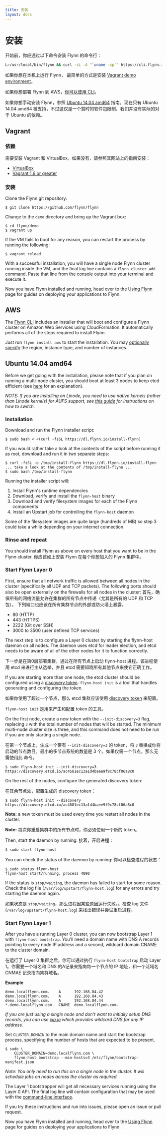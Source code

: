 ```yaml
---
title: 安装
layout: docs
---
```


# 安装

开始前，你应通过以下命令安装 Flynn 的命令行：

```bash
L=/usr/local/bin/flynn && curl -sL -A "`uname -sp`" https://cli.flynn.io/flynn.gz | zcat >$L && chmod +x $L
```

如果你想在本机上运行 Flynn， 最简单的方式是安装 [Vagrant demo environment](#vagrant)。

如果你想部署 Flynn 到 AWS，[你可以使用 CLI](#aws)。

如果你想手动安装 Flynn，参照 [Ubuntu 14.04 amd64](#ubuntu-14.04-amd64) 指南。现在只有 Ubuntu 14.04 amd64 被支持，不过这仅是一个暂时的软件包限制，我们并没有实际的对于 Ubuntu 的依赖。

## Vagrant

### 依赖

需要安装 Vagrant 和 VirtualBox，如果没有，请参照其网站上的指南安装：

* [VirtualBox](https://www.virtualbox.org/)
* [Vagrant 1.6 or greater](http://www.vagrantup.com/)

### 安装

Clone the Flynn git repository:

```
$ git clone https://github.com/flynn/flynn
```

Change to the `demo` directory and bring up the Vagrant box:

```
$ cd flynn/demo
$ vagrant up
```

If the VM fails to boot for any reason, you can restart the process by running the following:

```
$ vagrant reload
```

With a successful installation, you will have a single node Flynn cluster running inside the VM,
and the final log line contains a `flynn cluster add` command. Paste that line from the console
output into your terminal and execute it.

Now you have Flynn installed and running, head over to the [Using Flynn](/docs)
page for guides on deploying your applications to Flynn.


## AWS

The [Flynn CLI](https://cli.flynn.io) includes an installer that will boot and
configure a Flynn cluster on Amazon Web Services using CloudFormation. It
automatically performs all of the steps required to install Flynn.

Just run `flynn install aws` to start the installation. You may [optionally
specify](/docs/cli#install) the region, instance type, and number of instances.


## Ubuntu 14.04 amd64

Before we get going with the installation, please note that if you plan on running a multi-node
cluster, you should boot at least 3 nodes to keep etcd efficient
(see [here](https://github.com/coreos/etcd/blob/v0.4.6/Documentation/optimal-cluster-size.md) for
an explanation).

*NOTE: If you are installing on Linode, you need to use native kernels (rather than
Linode kernels) for AUFS support, see [this guide](https://www.linode.com/docs/tools-reference/custom-kernels-distros/run-a-distributionsupplied-kernel-with-pvgrub)
for instructions on how to switch.*

### Installation

Download and run the Flynn installer script:

```
$ sudo bash < <(curl -fsSL https://dl.flynn.io/install-flynn)
```

If you would rather take a look at the contents of the script before running it as root, download and
run it in two separate steps:

```
$ curl -fsSL -o /tmp/install-flynn https://dl.flynn.io/install-flynn
... take a look at the contents of /tmp/install-flynn ...
$ sudo bash /tmp/install-flynn
```

Running the installer script will:

1. Install Flynn's runtime dependencies
2. Download, verify and install the `flynn-host` binary
3. Download and verify filesystem images for each of the Flynn components
4. Install an Upstart job for controlling the `flynn-host` daemon

Some of the filesystem images are quite large (hundreds of MB) so step 3 could take a while depending on
your internet connection.

### Rinse and repeat

You should install Flynn as above on every host that you want to be in the Flynn cluster.
你应该如上安装 Flynn 在每个你想加入的 Flynn 集群中。

### Start Flynn Layer 0

First, ensure that all network traffic is allowed between all nodes in the cluster (specifically
all UDP and TCP packets). The following ports should also be open externally on the firewalls
for all nodes in the cluster:
首先，确保所有的网络流量允许在集群的所有节点中传递（尤其是所有的 UDP 和 TCP 包）。 下列端口也应该在所有集群节点的外部或防火墙上暴露。

* 80 (HTTP)
* 443 (HTTPS)
* 2222 (Git over SSH)
* 3000 to 3500 (user defined TCP services)

The next step is to configure a Layer 0 cluster by starting the flynn-host daemon on all
nodes. The daemon uses etcd for leader election, and etcd needs to be aware of all of the
other nodes for it to function correctly.

下一步是在第0层部署集群，通过在所有节点上启动 flynn-host 进程。该进程使用 etcd 来进行主从选举，并且 etcd 需要知晓所有其他节点来使它正确工作。

If you are starting more than one node, the etcd cluster should be configured
using a [discovery
token](https://coreos.com/docs/cluster-management/setup/etcd-cluster-discovery/).
`flynn-host init` is a tool that handles generating and configuring the token.

如果你使用了超过一个节点，那么 etcd 集群应该使用 [discovery
token](https://coreos.com/docs/cluster-management/setup/etcd-cluster-discovery/) 来配置。

`flynn-host init` 是用来产生和配置 token 的工具。

On the first node, create a new token with the `--init-discovery=3` flag,
replacing `3` with the total number of nodes that will be started. The minimum
multi-node cluster size is three, and this command does not need to be run if
you are only starting a single node.

在第一个节点上，生成一个带有 `--init-discovery=3` 的 token，将 `3` 替换成你将启动的节点数目。最小的多节点系统的数量是 3 个。如果仅需一个节点，那么无需使用此 命令。 

```
$ sudo flynn-host init --init-discovery=3
https://discovery.etcd.io/ac4581ec13a1d4baee9f9c78cf06a8c0
```

On the rest of the nodes, configure the generated discovery token:

在其余节点处，配置生成的 discovery token：

```
$ sudo flynn-host init --discovery https://discovery.etcd.io/ac4581ec13a1d4baee9f9c78cf06a8c0
```

**Note:** a new token must be used every time you restart all nodes in the
cluster.

**Note:** 每次你重启集群中的所有节点时，你必须使用一个新的 token。

Then, start the daemon by running:
接着，开启进程：

```
$ sudo start flynn-host
```

You can check the status of the daemon by running:
你可以检查进程的状态：

```
$ sudo status flynn-host
flynn-host start/running, process 4090
```

If the status is `stop/waiting`, the daemon has failed to start for some reason. Check the
log file (`/var/log/upstart/flynn-host.log`) for any errors and try starting the daemon
again.

如果状态是 `stop/waiting`，那么进程因某些原因运行失败。。检查 log 文件 (`/var/log/upstart/flynn-host.log`) 来找出错误并尝试重启进程。

### Start Flynn Layer 1

After you have a running Layer 0 cluster, you can now bootstrap Layer 1 with
`flynn-host bootstrap`. You'll need a domain name with DNS A records pointing to
every node IP address and a second, wildcard domain CNAME to the cluster domain.

在运行了 Layer 0 集群之后，你可以通过执行 `flynn-host bootstrap` 启动 Layer 1。你需要一个域名和 DNS 的A记录来指向每一个节点的 IP 地址，和一个泛域名 CNMAE 记录指向集群域名。

**Example**

```
demo.localflynn.com.    A      192.168.84.42
demo.localflynn.com.    A      192.168.84.43
demo.localflynn.com.    A      192.168.84.44
*.demo.localflynn.com.  CNAME  demo.localflynn.com.
```

*If you are just using a single node and don't want to initially setup DNS
records, you can use [xip.io](http://xip.io) which provides wildcard DNS for
any IP address.*

Set `CLUSTER_DOMAIN` to the main domain name and start the bootstrap process,
specifying the number of hosts that are expected to be present.

```
$ sudo \
    CLUSTER_DOMAIN=demo.localflynn.com \
    flynn-host bootstrap --min-hosts=3 /etc/flynn/bootstrap-manifest.json
```

*Note: You only need to run this on a single node in the cluster. It will
schedule jobs on nodes across the cluster as required.*

The Layer 1 bootstrapper will get all necessary services running using the Layer
0 API. The final log line will contain configuration that may be used with the
[command-line interface](/docs/cli).

If you try these instructions and run into issues, please open an issue or pull
request.

Now you have Flynn installed and running, head over to the [Using Flynn](/docs)
page for guides on deploying your applications to Flynn.
